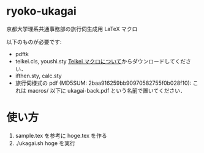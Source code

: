 ryoko-ukagai
============

京都大学理系共通事務部の旅行伺生成用 LaTeX マクロ

以下のものが必要です:
- pdftk
- teikei.cls, youshi.sty [Teikei マクロについて](ftp://masui.med.osaka-u.ac.jp/pub/public/latex/style/Teikei0.96.tar.gz)からダウンロードしてください．
- ifthen.sty, calc.sty
- 旅行伺様式の pdf (MD5SUM: 2baa916259bb90970582755f0b028f10): これは macros/ 以下に ukagai-back.pdf という名前で置いてください．

使い方
======

1. sample.tex を参考に hoge.tex を作る
2. ./ukagai.sh hoge を実行
